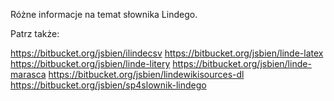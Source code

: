 Różne informacje na temat słownika Lindego.

Patrz także:

https://bitbucket.org/jsbien/ilindecsv
https://bitbucket.org/jsbien/linde-latex
https://bitbucket.org/jsbien/linde-litery
https://bitbucket.org/jsbien/linde-marasca
https://bitbucket.org/jsbien/lindewikisources-dl
https://bitbucket.org/jsbien/sp4slownik-lindego
